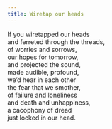 ```yaml
---
title: Wiretap our heads
---
```


If you wiretapped our heads<br />
and ferreted through the threads,<br />
of worries and sorrows,<br />
our hopes for tomorrow,<br />
and projected the sound,<br />
made audible, profound,<br />
we’d hear in each other<br />
the fear that we smother,<br />
of failure and loneliness<br />
and death and unhappiness,<br />
a cacophony of dread<br />
just locked in our head.